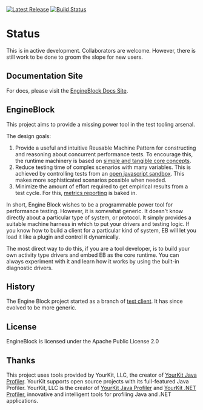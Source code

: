 
[![Latest Release](https://maven-badges.herokuapp.com/maven-central/io.engineblock/eb-api/badge.svg)](https://maven-badges.herokuapp.com/maven-central/io.engineblock/engineblock/) [![Build Status](https://travis-ci.org/engineblock/engineblock.svg?branch=master)](https://travis-ci.org/engineblock/engineblock)

# Status

This is in active development. Collaborators are welcome. However, there is still work to be done to groom the slope for new users.

## Documentation Site

For docs, please visit the [EngineBlock Docs Site](http://docs.engineblock.io/).

## EngineBlock

This project aims to provide a missing power tool in the test tooling arsenal.

The design goals:

1. Provide a useful and intuitive Reusable Machine Pattern for constructing and reasoning about concurrent performance tests. To encourage this, the runtime machinery is based on [simple and tangible core concepts](http://docs.engineblock.io/user-guide/concepts/).
2. Reduce testing time of complex scenarios with many variables. This is achieved by controlling tests from an [open javascript sandbox](http://docs.engineblock.io/user-guide/scripting/). This makes more sophisticated scenarios possible when needed.
3. Minimize the amount of effort required to get empirical results from a test cycle. For this, [metrics reporting](http://docs.engineblock.io/user-guide/metrics/) is baked in.

In short, Engine Block wishes to be a programmable power tool for performance
testing. However, it is somewhat generic. It doesn't know directly about a
particular type of system, or protocol. It simply provides a suitable machine
harness in which to put your drivers and testing logic. If you know how to build
a client for a particular kind of system, EB will let you load it like a plugin
and control it dynamically.

The most direct way to do this, if you are a tool developer, is to build your
own activity type drivers and embed EB as the core runtime. You can always
experiment with it and learn how it works by using the built-in diagnostic
drivers.

## History

The Engine Block project started as a branch of [test
client](http://github.com/jshook/testclient). It has since evolved to be more
generic.

## License

EngineBlock is licensed under the Apache Public License 2.0

## Thanks

This project uses tools provided by YourKit, LLC, the creator of <a href="https://www.yourkit.com/java/profiler/">YourKit Java Profiler</a>. YourKit supports open source projects with its full-featured Java Profiler.
YourKit, LLC is the creator of <a href="https://www.yourkit.com/java/profiler/">YourKit Java Profiler</a>
and <a href="https://www.yourkit.com/.net/profiler/">YourKit .NET Profiler</a>,
innovative and intelligent tools for profiling Java and .NET applications.

